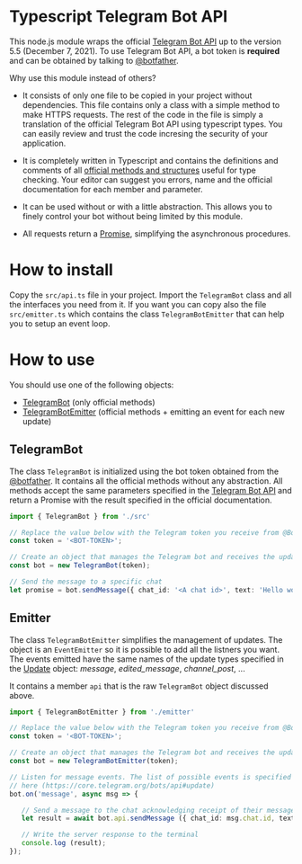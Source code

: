 # Typescript Telegram Bot API
This node.js module wraps the official [Telegram Bot API](https://core.telegram.org/bots/api) up to the version 5.5 (December 7, 2021). To use Telegram Bot API, a bot token is **required** and can be obtained by talking to [@botfather](https://telegram.me/BotFather).

Why use this module instead of others?
 - It consists of only one file to be copied in your project without dependencies. This file contains only a class with a simple method to make HTTPS requests. The rest of the code in the file is simply a translation of the official Telegram Bot API using typescript types. 
 You can easily review and trust the code incresing the security of your application. 


 - It is completely written in Typescript and contains the definitions and comments of all [official methods and structures](https://core.telegram.org/bots/api) useful for type checking. Your editor can suggest you errors, name and the official documentation for each member and parameter.
 
 - It can be used without or with a little abstraction. This allows you to finely control your bot without being limited by this module.

 - All requests return a [Promise](https://developer.mozilla.org/en-US/docs/Web/JavaScript/Reference/Global_Objects/Promise), simplifying the asynchronous procedures.

# How to install
Copy the `src/api.ts` file in your project. 
Import the `TelegramBot` class and all the interfaces you need from it.
If you want you can copy also the file `src/emitter.ts` which contains the class `TelegramBotEmitter` that can help you to setup an event loop.

# How to use
You should use one of the following objects:
- [TelegramBot](#TelegramBot) (only official methods)
- [TelegramBotEmitter](#Emitter) (official methods + emitting an event for each new update)



## TelegramBot
The class `TelegramBot` is initialized using the bot token obtained from the [@botfather](https://telegram.me/BotFather). It contains all the official methods without any abstraction. 
All methods accept the same parameters specified in the [Telegram Bot API](https://core.telegram.org/bots/api) and return a Promise with the result specified in the official documentation.
 ```ts
import { TelegramBot } from './src'

// Replace the value below with the Telegram token you receive from @BotFather
const token = '<BOT-TOKEN>';

// Create an object that manages the Telegram bot and receives the updates.
const bot = new TelegramBot(token);

// Send the message to a specific chat
let promise = bot.sendMessage({ chat_id: '<A chat id>', text: 'Hello world!' });
 ```

## Emitter
The class `TelegramBotEmitter` simplifies the management of updates. The object is an `EventEmitter` so it is possible to add all the listners you want. The events emitted have the same names  of the update types specified in the [Update](https://core.telegram.org/bots/api#update) object: *message*, *edited_message*, *channel_post*, ...
 
 
It contains a member `api` that is the raw `TelegramBot` object discussed above.

 
 ```ts
import { TelegramBotEmitter } from './emitter'

// Replace the value below with the Telegram token you receive from @BotFather
const token = '<BOT-TOKEN>';

// Create an object that manages the Telegram bot and receives the updates.
const bot = new TelegramBotEmitter(token);

// Listen for message events. The list of possible events is specified 
// here (https://core.telegram.org/bots/api#update)
bot.on('message', async msg => {

    // Send a message to the chat acknowledging receipt of their message
    let result = await bot.api.sendMessage ({ chat_id: msg.chat.id, text: 'Hi!' });

    // Write the server response to the terminal
    console.log (result);
});